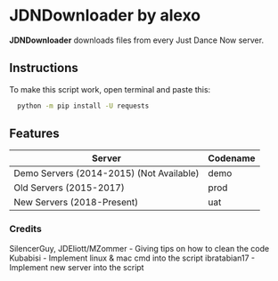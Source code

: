 # JDNDownloader by alexo
**JDNDownloader** downloads files from every Just Dance Now server.
## Instructions
To make this script work, open terminal and paste this:
```bash
  python -m pip install -U requests
```
## Features
| Server | Codename |
| ------------- | ------------- |
| Demo Servers (2014-2015) (Not Available) | demo  |
| Old Servers (2015-2017) | prod |
| New Servers (2018-Present) | uat |

### Credits
SilencerGuy, JDEliott/MZommer - Giving tips on how to clean the code
Kubabisi - Implement linux & mac cmd into the script
ibratabian17 - Implement new server into the script
